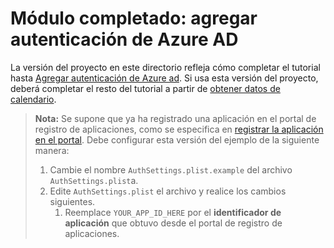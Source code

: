 # <a name="completed-module-add-azure-ad-authentication"></a>Módulo completado: agregar autenticación de Azure AD

La versión del proyecto en este directorio refleja cómo completar el tutorial hasta [Agregar autenticación de Azure ad](https://docs.microsoft.com/graph/tutorials/ios-objectivec?tutorial-step=3). Si usa esta versión del proyecto, deberá completar el resto del tutorial a partir de [obtener datos de calendario](https://docs.microsoft.com/graph/tutorials/ios-objectivec?tutorial-step=4).

> **Nota:** Se supone que ya ha registrado una aplicación en el portal de registro de aplicaciones, como se especifica en [registrar la aplicación en el portal](https://docs.microsoft.com/graph/tutorials/ios-objectivec?tutorial-step=2). Debe configurar esta versión del ejemplo de la siguiente manera:
>
> 1. Cambie el nombre `AuthSettings.plist.example` del archivo `AuthSettings.plist`a.
> 1. Edite `AuthSettings.plist` el archivo y realice los cambios siguientes.
>     1. Reemplace `YOUR_APP_ID_HERE` por el **identificador de aplicación** que obtuvo desde el portal de registro de aplicaciones.
